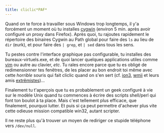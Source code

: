 ```yaml
---
title: cliclic*PAF*
---
```


Quand on te force à travailler sous Windows trop longtemps, il y'a forcément
un moment où tu installes [cygwin](http://www.cygwin.com/) (environ 5 min.
après avoir configuré un proxy dans Firefox). Après quoi, tu rajoutes
rapidement le répertoire des binaires Cygwin au Path global pour faire des
`ls` au lieu de `dir` (eurk), et pour faire des `| grep`, et `| sed` dans tous
les sens.

Tu pestes contre l'interface graphique pas configurable, tu installes des
bureaux-virtuels.exe, et de quoi lancer quelques applications utiles comme
[vim](http://vim.sf.net) ou autre au clavier, _etc_. Tu rales encore parce que
tu es obligé de redimensionner tes fenêtres, de les placer au bon endroit toi
même avec cette _horrible_ souris qui fait cliclic quand on s'en sert (cf.
[ion3](http://www.modeemi.fi/~tuomov/ion/), [wmii](http://www.wmii.de) et
leurs amis [extrêmistes](http://www.nongnu.org/ratpoison/))...

Finalement tu t'aperçois que tu es probablement un geek configuré à vie sur le
modèle Unix quand tu commences à écrire des scripts shell/perl qui font ton
boulot à ta place. Mais c'est tellement plus efficace, que finalement,
pourquoi lutter. Et puis si ça peut permettre d'achever plus vite cette
odieuse mission compatible win32, autant scripter.

Il ne reste plus qu'à trouver un moyen de rediriger ce stupide téléphone vers
`/dev/null`.

